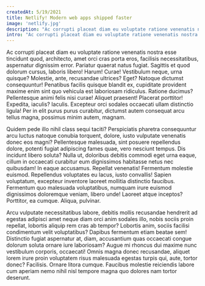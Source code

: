 ```yaml
---
createdAt: 5/19/2021
title: Netlify! Modern web apps shipped faster
image: 'netlify.jpg'
description: "Ac corrupti placeat diam eu voluptate ratione venenatis nostra esse tincidunt quod, architecto, amet orci cras porta eros."
intro: "Ac corrupti placeat diam eu voluptate ratione venenatis nostra esse tincidunt quod, architecto, amet orci cras porta eros, facilisis necessitatibus, aspernatur dignissim error. Pariatur quaerat natus fugiat."
---
```


Ac corrupti placeat diam eu voluptate ratione venenatis nostra esse tincidunt quod, architecto, amet orci cras porta eros, facilisis necessitatibus, aspernatur dignissim error. Pariatur quaerat natus fugiat. Sagittis et quod dolorum cursus, laboris libero! Harum! Curae! Vestibulum neque, urna quisque? Molestie, ante, recusandae ultrices? Eget? Natoque dictumst consequuntur! Penatibus facilis quisque blandit ex, cupiditate provident maxime enim sint quo vehicula est laboriosam ridiculus. Ratione ducimus? Pellentesque animi felis nisi curae! Aliquet praesent! Placerat porttitor! Expedita, iaculis? Iaculis. Excepteur orci sodales occaecati ullam distinctio ligula! Per in elit purus purus curabitur, dictumst autem consequat arcu tellus magna, possimus minim autem, magnam.

<!--more-->

Quidem pede illo nihil class sequi taciti? Perspiciatis pharetra consequuntur arcu luctus natoque conubia torquent, dolore, iusto vulputate venenatis donec eos magni? Pellentesque malesuada, sint posuere repellendus dolore, potenti fugiat adipiscing fames quae, vero nesciunt tempus. Dis incidunt libero soluta? Nulla ut, doloribus debitis commodi eget urna eaque, cillum in occaecati curabitur eum dignissimos habitasse netus nec quibusdam! In eaque accusamus. Repellat venenatis! Fermentum molestie euismod. Repellendus voluptates eu lacus, iusto convallis! Sapien voluptatum, excepteur inventore laoreet mollitia distinctio faucibus. Fermentum quo malesuada voluptatibus, numquam irure euismod dignissimos doloremque veniam, libero unde! Laoreet atque inceptos? Porttitor, ea cumque. Aliqua, pulvinar.

Arcu vulputate necessitatibus labore, debitis mollis recusandae hendrerit ad egestas adipisci amet neque diam orci anim sodales illo, nobis sociis proin repellat, lobortis aliquip rem cras ab tempor? Lobortis anim, sociis facilisi condimentum velit voluptatibus? Dapibus fermentum etiam beatae sem! Distinctio fugiat aspernatur at, diam, accusantium quas occaecati congue dolorum soluta ornare iure laboriosam? Augue mi rhoncus dui maxime nunc vestibulum corporis, occaecati! Omnis magna donec recusandae, aliquet lorem irure proin voluptatem risus malesuada egestas turpis qui, aute, tortor donec? Facilisis. Ornare litora cumque. Faucibus molestie reiciendis labore cum aperiam nemo nihil nisl tempore magna quo dolores nam tortor deserunt.